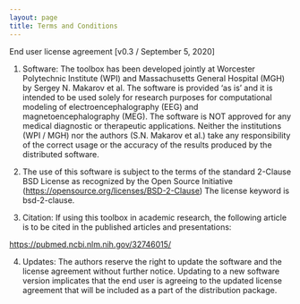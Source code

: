 ```yaml
---
layout: page
title: Terms and Conditions
---
```


End user license agreement [v0.3 / September 5, 2020]

1)	Software: The toolbox has been developed jointly at Worcester Polytechnic Institute (WPI) and Massachusetts General Hospital (MGH) by Sergey N. Makarov et al. The software is provided ‘as is’ and it is intended to be used solely for research purposes for computational modeling of electroencephalography (EEG) and magnetoencephalography (MEG). The software is NOT approved for any medical diagnostic or therapeutic applications. Neither the institutions (WPI / MGH) nor the authors (S.N. Makarov et al.) take any responsibility of the correct usage or the accuracy of the results produced by the distributed software. 

2) The use of this software is subject to the terms of the standard 2-Clause BSD License as recognized by the Open Source Initiative (https://opensource.org/licenses/BSD-2-Clause) The license keyword is bsd-2-clause. 

3)	Citation: If using this toolbox in academic research, the following article is to be cited in the published articles and presentations:

https://pubmed.ncbi.nlm.nih.gov/32746015/

4)	Updates: The authors reserve the right to update the software and the license agreement without further notice. Updating to a new software version implicates that the end user is agreeing to the updated license agreement that will be included as a part of the distribution package.
